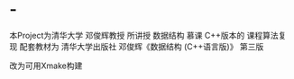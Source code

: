 # -

本Project为清华大学 邓俊辉教授 所讲授 数据结构 慕课 C++版本的 课程算法复现
配套教材为 清华大学出版社 邓俊辉《数据结构 (C++语言版)》 第三版


改为可用Xmake构建

